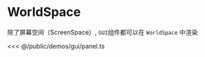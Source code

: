 # WorldSpace

除了屏幕空间（ScreenSpace）, `GUI`组件都可以在 `WorldSpace` 中渲染

<Demo :height="500" src="/demos/gui/panel.ts"></Demo>

<<< @/public/demos/gui/panel.ts
